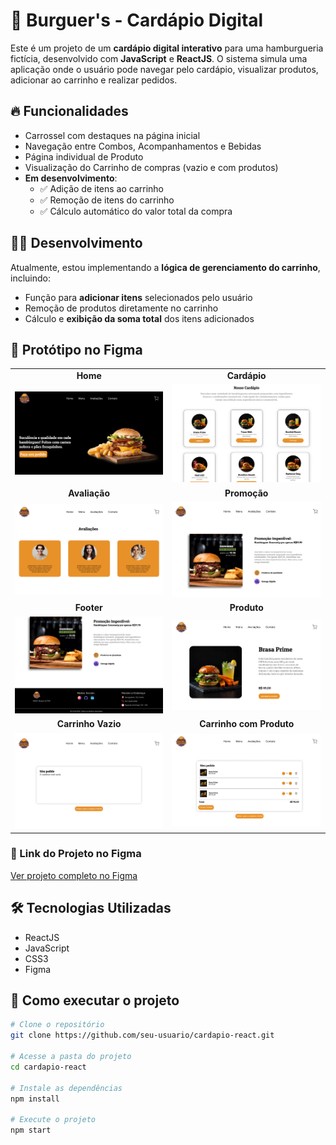 # 🍔 Burguer's - Cardápio Digital

Este é um projeto de um **cardápio digital interativo** para uma hamburgueria fictícia, desenvolvido com **JavaScript** e **ReactJS**. O sistema simula uma aplicação onde o usuário pode navegar pelo cardápio, visualizar produtos, adicionar ao carrinho e realizar pedidos.

## 🔥 Funcionalidades

- Carrossel com destaques na página inicial
- Navegação entre Combos, Acompanhamentos e Bebidas
- Página individual de Produto
- Visualização do Carrinho de compras (vazio e com produtos)
- **Em desenvolvimento**:
  - ✅ Adição de itens ao carrinho  
  - ✅ Remoção de itens do carrinho  
  - ✅ Cálculo automático do valor total da compra

## 👨‍💻 Desenvolvimento

Atualmente, estou implementando a **lógica de gerenciamento do carrinho**, incluindo:
- Função para **adicionar itens** selecionados pelo usuário
- Remoção de produtos diretamente no carrinho
- Cálculo e **exibição da soma total** dos itens adicionados
  
## 🎨 Protótipo no Figma

<table>
  <tr>
    <td align="center"><strong>Home</strong></td>
    <td align="center"><strong>Cardápio</strong></td>
  </tr>
  <tr>
    <td align="center">
      <img src="src/assets/readme/tela_home.png" width="350" />
    </td>
    <td align="center">
      <img src="src/assets/readme/tela_cardapio.png" width="350" />
    </td>
  </tr>

  <tr>
    <td align="center"><strong>Avaliação</strong></td>
    <td align="center"><strong>Promoção</strong></td>
  </tr>
  <tr>
    <td align="center">
      <img src="src/assets/readme/tela_avaliacao.png" width="350" />
    </td>
    <td align="center">
      <img src="src/assets/readme/tela_promocao.png" width="350" />
    </td>
  </tr>

  <tr>
    <td align="center"><strong>Footer</strong></td>
    <td align="center"><strong>Produto</strong></td>
  </tr>
  <tr>
    <td align="center">
      <img src="src/assets/readme/tela_footer.png" width="350" />
    </td>
    <td align="center">
      <img src="src/assets/readme/tela_produto.png" width="350" />
    </td>
  </tr>

  <tr>
    <td align="center"><strong>Carrinho Vazio</strong></td>
    <td align="center"><strong>Carrinho com Produto</strong></td>
  </tr>
  <tr>
    <td align="center">
      <img src="src/assets/readme/tela_carrinho-vazio.png" width="350" />
    </td>
    <td align="center">
      <img src="src/assets/readme/tela_carrinho-produto.png" width="350" />
    </td>
  </tr>
</table>

### 🔗 Link do Projeto no Figma

[Ver projeto completo no Figma](https://www.figma.com/design/157KUGN80DQ6lOaVbFLXzS/Hamburgueria?node-id=0-1&t=fDhPBK3bZ2WrJ0Sx-1)


## 🛠️ Tecnologias Utilizadas

- ReactJS
- JavaScript
- CSS3
- Figma

## 🚀 Como executar o projeto

```bash
# Clone o repositório
git clone https://github.com/seu-usuario/cardapio-react.git

# Acesse a pasta do projeto
cd cardapio-react

# Instale as dependências
npm install

# Execute o projeto
npm start
